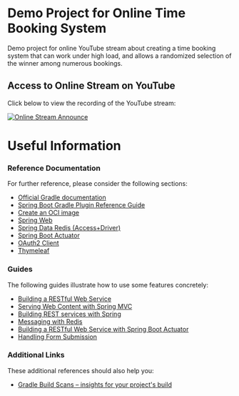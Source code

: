 # Demo Project for Online Time Booking System

Demo project for online YouTube stream about creating a time booking system that can work under high load,
and allows a randomized selection of the winner among numerous bookings.

## Access to Online Stream on YouTube

Click below to view the recording of the YouTube stream:

[![Online Stream Announce](https://img.youtube.com/vi/VJ20BYVl5_A/0.jpg)](https://www.youtube.com/watch?v=VJ20BYVl5_A)

# Useful Information

### Reference Documentation
For further reference, please consider the following sections:

* [Official Gradle documentation](https://docs.gradle.org)
* [Spring Boot Gradle Plugin Reference Guide](https://docs.spring.io/spring-boot/3.3.5/gradle-plugin)
* [Create an OCI image](https://docs.spring.io/spring-boot/3.3.5/gradle-plugin/packaging-oci-image.html)
* [Spring Web](https://docs.spring.io/spring-boot/3.3.5/reference/web/servlet.html)
* [Spring Data Redis (Access+Driver)](https://docs.spring.io/spring-boot/3.3.5/reference/data/nosql.html#data.nosql.redis)
* [Spring Boot Actuator](https://docs.spring.io/spring-boot/3.3.5/reference/actuator/index.html)
* [OAuth2 Client](https://docs.spring.io/spring-boot/3.3.5/reference/web/spring-security.html#web.security.oauth2.client)
* [Thymeleaf](https://docs.spring.io/spring-boot/3.3.5/reference/web/servlet.html#web.servlet.spring-mvc.template-engines)

### Guides
The following guides illustrate how to use some features concretely:

* [Building a RESTful Web Service](https://spring.io/guides/gs/rest-service/)
* [Serving Web Content with Spring MVC](https://spring.io/guides/gs/serving-web-content/)
* [Building REST services with Spring](https://spring.io/guides/tutorials/rest/)
* [Messaging with Redis](https://spring.io/guides/gs/messaging-redis/)
* [Building a RESTful Web Service with Spring Boot Actuator](https://spring.io/guides/gs/actuator-service/)
* [Handling Form Submission](https://spring.io/guides/gs/handling-form-submission/)

### Additional Links
These additional references should also help you:

* [Gradle Build Scans – insights for your project's build](https://scans.gradle.com#gradle)

